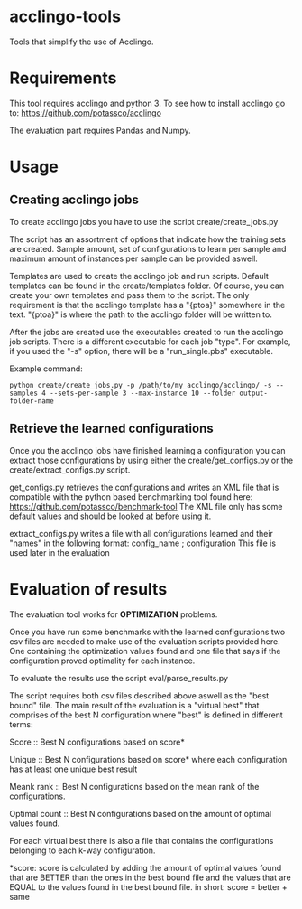 # acclingo-tools
Tools that simplify the use of Acclingo.

# Requirements
This tool requires acclingo and python 3.
To see how to install acclingo go to: 
https://github.com/potassco/acclingo

The evaluation part requires Pandas and Numpy.
# Usage

## Creating acclingo jobs
To create acclingo jobs you have to use the script create/create_jobs.py

The script has an assortment of options that indicate how the training sets are created. Sample amount, set of configurations to learn per sample and maximum amount of instances per sample can be provided aswell.

 Templates are used to create the acclingo job and run scripts. Default templates can be found in the create/templates folder. Of course, you can create your own templates and pass them to the script. The only requirement is that the acclingo template has a "{ptoa}" somewhere in the text. "{ptoa}" is where the path to the acclingo folder will be written to.

After the jobs are created use the executables created to run the acclingo job scripts. There is a different executable for each job "type". For example, if you used the "-s" option, there will be a "run_single.pbs" executable.

Example command:

```
python create/create_jobs.py -p /path/to/my_acclingo/acclingo/ -s --samples 4 --sets-per-sample 3 --max-instance 10 --folder output-folder-name 
```

## Retrieve the learned configurations

Once you the acclingo jobs have finished learning a configuration you can extract those configurations by using either the create/get_configs.py or the create/extract_configs.py script.

get_configs.py retrieves the configurations and writes an XML file that is compatible with the python based benchmarking tool found here: https://github.com/potassco/benchmark-tool
The XML file only has some default values and should be looked at before using it.

extract_configs.py writes a file with all configurations learned and their "names" in the following format:
config_name ; configuration
This file is used later in the evaluation

# Evaluation of results

The evaluation tool works for __OPTIMIZATION__ problems. 

Once you have run some benchmarks with the learned configurations two csv files are needed to make use of the evaluation scripts provided here. One containing the optimization values found and one file that says if the configuration proved optimality for each instance.

To evaluate the results use the script eval/parse_results.py

The script requires both csv files described above aswell as the "best bound" file. The main result of the evaluation is a "virtual best" that comprises of the best N configuration where "best" is defined in different terms:

Score :: Best N configurations based on score*

Unique :: Best N configurations based on score* where each configuration has at least one unique best result

Meank rank :: Best N configurations based on the mean rank of the configurations.

Optimal count :: Best N configurations based on the amount of optimal values found.

For each virtual best there is also a file that contains the configurations belonging to each k-way configuration.

*score: score is calculated by adding the amount of optimal values found that are BETTER than the ones in the best bound file and the values that are EQUAL to the values found in the best bound file.
in short: score = better + same
